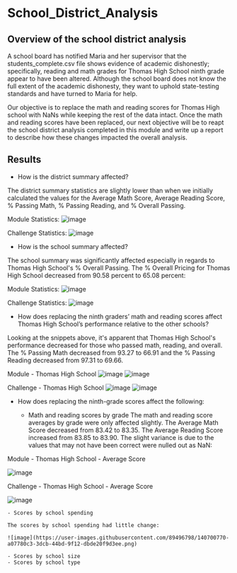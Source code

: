 # School_District_Analysis

## Overview of the school district analysis
A school board has notified Maria and her supervisor that the students_complete.csv file shows evidence of academic dishonestly; specifically, reading and math grades for Thomas High School ninth grade appear to have been altered. Although the school board does not know the full extent of the academic dishonesty, they want to uphold state-testing standards and have turned to Maria for help.

Our objective is to replace the math and reading scores for Thomas High school with NaNs while keeping the rest of the data intact. Once the math and reading scores have been replaced, our next objective will be to reapt the school district analysis completed in this module and write up a report to describe how these changes impacted the overall analysis.

## Results

- How is the district summary affected?

The district summary statistics are slightly lower than when we initially calculated the values for the Average Math Score, Average Reading Score, % Passing Math, % Passing Reading, and % Overall Passing.

Module Statistics:
![image](https://user-images.githubusercontent.com/89496798/140695146-b48fc7a0-c328-48d7-8b3d-72d303e076c2.png)

Challenge Statistics:
![image](https://user-images.githubusercontent.com/89496798/140694986-d595df82-7297-4970-828e-ebde3447f304.png)

- How is the school summary affected?

The school summary was significantly affected especially in regards to Thomas High School's % Overall Passing. The % Overall Pricing for Thomas High School decreased from 90.58 percent to 65.08 percent:

Module Statistics:
![image](https://user-images.githubusercontent.com/89496798/140695672-22123753-6dc5-4cff-a614-2932d2cdeb9f.png)

Challenge Statistics:
![image](https://user-images.githubusercontent.com/89496798/140695739-10e986db-639e-4359-9d11-f04e6634ac3f.png)

- How does replacing the ninth graders’ math and reading scores affect Thomas High School’s performance relative to the other schools?

Looking at the snippets above, it's apparent that Thomas High School's performance decreased for those who passed math, reading, and overall. The % Passing Math decreased from 93.27 to 66.91 and the % Passing Reading decreased from 97.31 to 69.66.

Module - Thomas High School
![image](https://user-images.githubusercontent.com/89496798/140697253-22ae6219-2433-468d-901e-38877cbabf7e.png)
![image](https://user-images.githubusercontent.com/89496798/140697575-c81179a5-97ee-4e12-a5c6-b11cdcad6f1d.png)

Challenge - Thomas High School
![image](https://user-images.githubusercontent.com/89496798/140697263-a67563a5-1d7d-42bd-9273-a8e670f2ca02.png)
![image](https://user-images.githubusercontent.com/89496798/140696843-24b06774-0ed4-4ded-8510-e56eddae2a92.png)


- How does replacing the ninth-grade scores affect the following:

    - Math and reading scores by grade
    The math and reading score averages by grade were only affected slightly. The Average Math Score decreased from 83.42 to 83.35. The Average Reading Score increased from        83.85 to 83.90. The slight variance is due to the values that may not have been correct were nulled out as NaN:
 
 Module - Thomas High School - Average Score
 
 ![image](https://user-images.githubusercontent.com/89496798/140698744-e9db9cdd-d5e7-433c-b619-0924e623afb9.png)

Challenge - Thomas High School - Average Score

![image](https://user-images.githubusercontent.com/89496798/140698796-16de732f-2a0b-42ef-96bd-9b0315587391.png)


    - Scores by school spending
    
    The scores by school spending had little change:
    
    ![image](https://user-images.githubusercontent.com/89496798/140700770-a07780c3-3dcb-44bd-9f12-dbde20f9d3ee.png)

    - Scores by school size
    - Scores by school type
